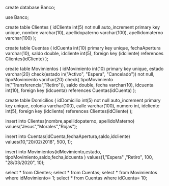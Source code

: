 create database Banco;

use Banco;

create table  Clientes (
    idCliente int(5) not null auto_increment primary key unique,
    nombre varchar(10),
    apellidopaterno varchar(100),
    apellidomaterno varchar(100)
);

create table Cuentas (
    idCuenta int(10) primary key unique,
    fechaApertura varchar(10),
    saldo double,
    idcliente int(5),
    foreign key (idcliente) references Clientes(idCliente)
);

create table Movimientos (
	idMovimiento int(10) primary key unique,
    estado varchar(20) check(estado in("Activo", "Espera", "Cancelado")) not null,
    tipoMovimiento varchar(20) check( tipoMovimiento in("Transferencia","Retiro")),
    saldo double,
    fecha varchar(10),
    idcuenta int(10),
    foreign key (idcuenta) references Cuentas(idCuenta)
);

create table Domicilios (
    idDomicilio int(5) not null auto_increment primary key unique,
    colonia varchar(100),
    calle varchar(100),
    numero int,
    idcliente int(5),
    foreign key (idcliente) references Clientes(idCliente)
);

insert into Clientes(nombre,apellidopaterno, apellidoMaterno) values("Jesus","Morales","Rojas");

insert into Cuentas(idCuenta,fechaApertura,saldo,idcliente) values(10,"20/02/2018", 500, 1);

insert into Movimientos(idMovimiento,estado, tipoMovimiento,saldo,fecha,idcuenta ) values(1,"Espera" ,"Retiro", 100, "28/03/2020", 10);

select * from Clientes;
select * from Cuentas;
select * from Movimientos where idMovimiento= 1;
select * from Cuentas where idCuenta= 10;
